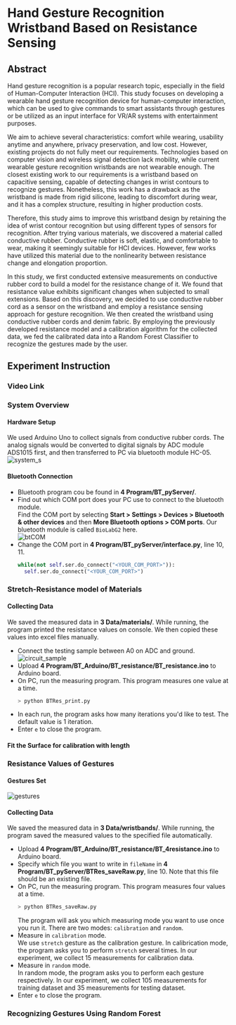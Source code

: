 # Hand Gesture Recognition Wristband Based on Resistance Sensing
## Abstract
Hand gesture recognition is a popular research topic, especially in the field of Human-Computer Interaction (HCI). This study focuses on developing a wearable hand gesture recognition device for human-computer interaction, which can be used to give commands to smart assistants through gestures or be utilized as an input interface for VR/AR systems with entertainment purposes.  

We aim to achieve several characteristics: comfort while wearing, usability anytime and anywhere, privacy preservation, and low cost. However, existing projects do not fully meet our requirements. Technologies based on computer vision and wireless signal detection lack mobility, while current wearable gesture recognition wristbands are not wearable enough. The closest existing work to our requirements is a wristband based on capacitive sensing, capable of detecting changes in wrist contours to recognize gestures. Nonetheless, this work has a drawback as the wristband is made from rigid silicone, leading to discomfort during wear, and it has a complex structure, resulting in higher production costs.  
 
Therefore, this study aims to improve this wristband design by retaining the idea of wrist contour recognition but using different types of sensors for recognition. After trying various materials, we discovered a material called conductive rubber. Conductive rubber is soft, elastic, and comfortable to wear, making it seemingly suitable for HCI devices. However, few works have utilized this material due to the nonlinearity between resistance change and elongation proportion.  

In this study, we first conducted extensive measurements on conductive rubber cord to build a model for the resistance change of it. We found that resistance value exhibits significant changes when subjected to small extensions. Based on this discovery, we decided to use conductive rubber cord as a sensor on the wristband and employ a resistance sensing approach for gesture recognition. We then created the wristband using conductive rubber cords and denim fabric. By employing the previously developed resistance model and a calibration algorithm for the collected data, we fed the calibrated data into a Random Forest Classifier to recognize the gestures made by the user.
## Experiment Instruction
### Video Link
### System Overview   
#### Hardware Setup
We used Arduino Uno to collect signals from conductive rubber cords. The analog signals would be converted to digital signals by ADC module ADS1015 first, and then transferred to PC via bluetooth module HC-05.  
![system_s](https://github.com/ban9975/Thesis/assets/55187987/2b7a6970-4ab9-4a81-9c34-197958233fa6)
#### Bluetooth Connection  
* Bluetooth program cou be found in **4 Program/BT_pyServer/**.  
* Find out which COM port does your PC use to connect to the bluetooth module.  
  Find the COM port by selecting **Start > Settings > Devices > Bluetooth & other devices** and then **More Bluetooth options > COM ports**. Our bluetooth module is called `BioLabG2` here.  
  ![btCOM](https://github.com/ban9975/Thesis/assets/55187987/8a3abade-cf5e-41eb-8abc-b69b76737acb)
* Change the COM port in **4 Program/BT_pyServer/interface.py**, line 10, 11.
  ```python
  while(not self.ser.do_connect("<YOUR_COM_PORT>")):
    self.ser.do_connect("<YOUR_COM_PORT>")
  ```
### Stretch-Resistance model of Materials
#### Collecting Data
We saved the measured data in **3 Data/materials/**. While running, the program printed the resistance values on console. We then copied these values into excel files manually.  
* Connect the testing sample between A0 on ADC and ground.  
  ![circuit_sample](https://github.com/ban9975/Thesis/assets/55187987/5d4a4e1b-4807-4420-b676-9e12acc4c3ca)
* Upload **4 Program/BT_Arduino/BT_resistance/BT_resistance.ino** to Arduino board.
* On PC, run the measuring program. This program measures one value at a time.  
  ```bash
  > python BTRes_print.py
  ```
* In each run, the program asks how many iterations you'd like to test. The default value is 1 iteration.  
* Enter `e` to close the program.  
#### Fit the Surface for **calibration with length**

### Resistance Values of Gestures
#### Gestures Set
![gestures](https://github.com/ban9975/Thesis/assets/55187987/685aa1ff-0447-476d-bf9d-69ab3b50d990)  
#### Collecting Data
We saved the measured data in **3 Data/wristbands/**. While running, the program saved the measured values to the specified file automatically.
* Upload **4 Program/BT_Arduino/BT_resistance/BT_4resistance.ino** to Arduino board.
* Specify which file you want to write in `fileName` in **4 Program/BT_pyServer/BTRes_saveRaw.py**, line 10. Note that this file should be an existing file.  
* On PC, run the measuring program. This program measures four values at a time.  
  ```bash
  > python BTRes_saveRaw.py
  ```
  The program will ask you which measuring mode you want to use once you run it. There are two modes: `calibration` and `random`.
 *  Measure in `calibration` mode.  
    We use `stretch` gesture as the calibration gesture. In calibrication mode, the program asks you to perform `stretch` several times. In our experiment, we collect 15 measurements for calibration data.  
 *  Measure in `random` mode.  
    In random mode, the program asks you to perform each gesture respectively. In our experiment, we collect 105 measurements for training dataset and 35 measurements for testing dataset.  
 * Enter `e` to close the program.
### Recognizing Gestures Using Random Forest
